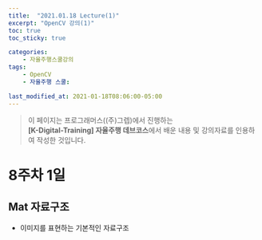 ```yaml
---
title:  "2021.01.18 Lecture(1)"
excerpt: "OpenCV 강의(1)"
toc: true
toc_sticky: true

categories:
    - 자율주행스쿨강의
tags:
    - OpenCV
    - 자율주행 스쿨:

last_modified_at: 2021-01-18T08:06:00-05:00
---
```


>이 페이지는 프로그래머스((주)그렙)에서 진행하는\
**[K-Digital-Training] 자율주행 데브코스**에서 배운 내용 및 강의자료를 인용하여 작성한 것입니다.

# 8주차 1일

## Mat 자료구조
- 이미지를 표현하는 기본적인 자료구조
